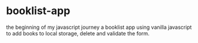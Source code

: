 # booklist-app
the beginning of my javascript journey
a booklist app
using vanilla javascript to add books to local storage, delete and validate the form.
